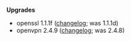 **Upgrades**

 * openssl 1.1.1f ([changelog](https://www.openssl.org/news/changelog.html); was 1.1.1d)
 * openvpn 2.4.9 ([changelog](https://github.com/OpenVPN/openvpn/blob/release/2.4/Changes.rst); was 2.4.8)
 
